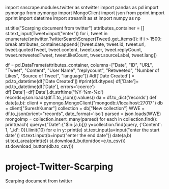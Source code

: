 import snscrape.modules.twitter as sntwitter
import pandas as pd
import pymongo
from pymongo import MongoClient
import json
from pprint import pprint
import datetime
import streamlit as st
import numpy as np

st.title("Scarping document from twitter")
attributes_container = []
st.text_input(Tweet=input("enter"))
for i, tweet in enumerate(sntwitter.TwitterSearchScraper(Tweet).get_items()):
    if i > 1500:
        break
    attributes_container.append(
        [tweet.date, tweet.id, tweet.url, tweet.quotedTweet, tweet.content, tweet.user, tweet.replyCount,
         tweet.retweetedTweet, tweet.likeCount, tweet.sourceLabel, tweet.lang])

df = pd.DataFrame(attributes_container,
                  columns=["Date", "ID", "URL", "Tweet", "Content", "User Name", "replycount", "Retweeted",
                           "Number of Likes", "Source of Tweet", "language"])
#df['Date Created'] = pd.to_datetime(df['Date Created'])
#print(df.dtypes)
df['Date']= pd.to_datetime(df['Date'], errors='coerce')
df['Date']=df['Date'].dt.strftime('%Y-%m-%d')
records=json.loads(df.T.to_json()).values()
da = df.to_dict('records')
def date(a,b):
    client = pymongo.MongoClient("mongodb://localhost:27017")
    db = client["SureshKumar"]
    collection = db["New collection"]
    WWE = df.to_json(orient="records", date_format='iso')
    parsed = json.loads(WWE)
    mongoImp = collection.insert_many(parsed)
for each in collection.find():
    print(each)
query={"Date":{"$in:[a,b]}}
y=collection.find(query, {'Content': 1, '_id': 0}).limit(10)
for e in y:
    print(e)
st.text.input(a=input("enter the start date"))
st.text.input(b=input("enter the end date"))
date(a,b)
st.text_area(print(e))
st.download_button(doc=e.to_csv())
st.download_button(db.to_csv())

# project-Twitter-Scarping
Scarping document from twitter 
